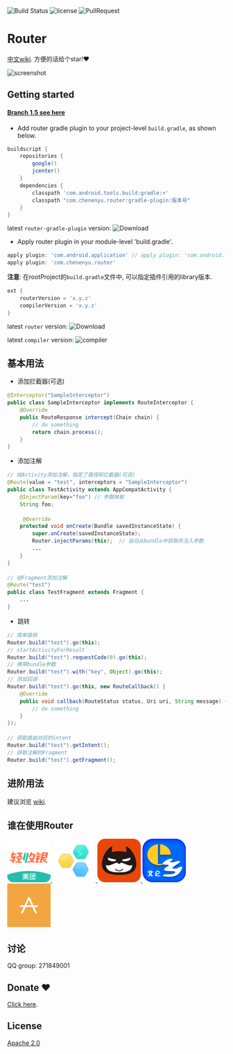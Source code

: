 ![Build Status](https://travis-ci.org/chenenyu/Router.svg?branch=master) ![license](https://img.shields.io/badge/license-Apache%202-yellow.svg) ![PullRequest](https://img.shields.io/badge/PRs-welcome-brightgreen.svg) 

# Router

[中文wiki](https://github.com/chenenyu/Router/wiki). 方便的话给个star!❤️

![screenshot](static/screenshot.gif)

## Getting started

#### [Branch 1.5 see here](https://github.com/chenenyu/Router/tree/1.5)

*  Add router gradle plugin to your project-level `build.gradle`, as shown below.

```Groovy
buildscript {
    repositories {
        google()
        jcenter()
    }
    dependencies {
        classpath 'com.android.tools.build:gradle:+'
        classpath "com.chenenyu.router:gradle-plugin:版本号"
    }
}
```
latest `router-gradle-plugin` version: ![Download](https://api.bintray.com/packages/chenenyu/maven/router-gradle-plugin/images/download.svg)


* Apply router plugin in your module-level 'build.gradle'.

```Groovy
apply plugin: 'com.android.application' // apply plugin: 'com.android.library'
apply plugin: 'com.chenenyu.router'
```

**注意**: 在rootProject的`build.gradle`文件中, 可以指定插件引用的library版本.

```groovy
ext {
    routerVersion = 'x.y.z'
    compilerVersion = 'x.y.z'
}
```
latest `router` version: ![Download](https://api.bintray.com/packages/chenenyu/maven/router/images/download.svg)

latest `compiler` version: ![compiler](https://api.bintray.com/packages/chenenyu/maven/router-compiler/images/download.svg)


## 基本用法

* 添加拦截器(可选)

```java
@Interceptor("SampleInterceptor")
public class SampleInterceptor implements RouteInterceptor {
    @Override
    public RouteResponse intercept(Chain chain) {
        // do something
        return chain.process();
    }
}
```

* 添加注解

```java
// 给Activity添加注解，指定了路径和拦截器(可选)
@Route(value = "test", interceptors = "SampleInterceptor")
public class TestActivity extends AppCompatActivity {
    @InjectParam(key="foo") // 参数映射
    String foo;
  
     @Override
    protected void onCreate(Bundle savedInstanceState) {
        super.onCreate(savedInstanceState);
        Router.injectParams(this);  // 自动从bundle中获取并注入参数
        ...
    }
}

// 给Fragment添加注解
@Route("test")
public class TestFragment extends Fragment {
    ...
}
```

* 跳转

```java
// 简单跳转
Router.build("test").go(this);
// startActivityForResult
Router.build("test").requestCode(0).go(this);
// 携带bundle参数
Router.build("test").with("key", Object).go(this);
// 添加回调
Router.build("test").go(this, new RouteCallback() {
    @Override
    public void callback(RouteStatus status, Uri uri, String message) {
        // do something
    }
});

// 获取路由对应的intent
Router.build("test").getIntent();
// 获取注解的Fragment
Router.build("test").getFragment();
```

## 进阶用法

建议浏览 [wiki](https://github.com/chenenyu/Router/wiki).


## 谁在使用Router

<div>
  <a href="http://sj.qq.com/myapp/detail.htm?apkName=com.sankuai.erp.mcashier">
  	<img src="static/美团轻收银.png" width="100"/>
  </a>
  <a href="#">
  	<img src="static/恒大智能家居.png" width="100"/>
  </a>
  <a href="https://fir.im/shouba">
  	<img src="static/批车吧.png" width="100"/>
  </a>
  <a href="https://fir.im/ebeilun">
  	<img src="static/e乡北仑.png" width="100"/>
  </a>
  <a href="https://fir.im/duihuan">
  	<img src="static/硬币自循环.png" width="100"/>
  </a>
</div>

## 讨论

QQ group: 271849001

## Donate ❤️

[Click here](https://github.com/chenenyu/Router/wiki/Donate).

## License

[Apache 2.0](https://github.com/chenenyu/Router/blob/master/LICENSE)